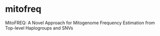 # mitofreq
MitoFREQ: A Novel Approach for Mitogenome Frequency Estimation from Top-level Haplogroups and SNVs

